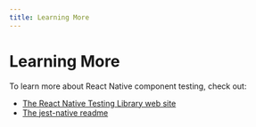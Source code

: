 ```yaml
---
title: Learning More
---
```


# Learning More

To learn more about React Native component testing, check out:

- [The React Native Testing Library web site][react-native-testing-library]
- [The jest-native readme][jest-native]

[react-native-testing-library]: https://callstack.github.io/react-native-testing-library/docs/api
[jest-native]: https://github.com/testing-library/jest-native#matchers
